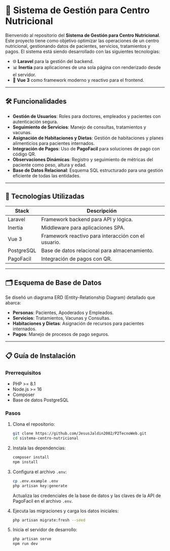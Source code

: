 
# 🏥 Sistema de Gestión para Centro Nutricional

Bienvenido al repositorio del **Sistema de Gestión para Centro Nutricional**. Este proyecto tiene como objetivo optimizar las operaciones de un centro nutricional, gestionando datos de pacientes, servicios, tratamientos y pagos. El sistema está siendo desarrollado con las siguientes tecnologías:

- 🌐 **Laravel** para la gestión del backend.
- 📊 **Inertia** para aplicaciones de una sola página con renderizado desde el servidor.
- 🎨 **Vue 3** como framework moderno y reactivo para el frontend.

---

## 🛠️ Funcionalidades

- **Gestión de Usuarios**: Roles para doctores, empleados y pacientes con autenticación segura.
- **Seguimiento de Servicios**: Manejo de consultas, tratamientos y vacunas.
- **Asignación de Habitaciones y Dietas**: Gestión de habitaciones y planes alimenticios para pacientes internados.
- **Integración de Pagos**: Uso de **PagoFacil** para soluciones de pago con código QR.
- **Observaciones Dinámicas**: Registro y seguimiento de métricas del paciente como peso, altura y edad.
- **Base de Datos Relacional**: Esquema SQL estructurado para una gestión eficiente de todas las entidades.

---

## 🚀 Tecnologías Utilizadas

| Stack         | Descripción                                         |
|---------------|-----------------------------------------------------|
| Laravel       | Framework backend para API y lógica.                |
| Inertia       | Middleware para aplicaciones SPA.                   |
| Vue 3         | Framework reactivo para interacción con el usuario. |
| PostgreSQL    | Base de datos relacional para almacenamiento.       |
| PagoFacil     | Integración de pagos con QR.                        |

---

## 🗂️ Esquema de Base de Datos

Se diseñó un diagrama ERD (Entity-Relationship Diagram) detallado que abarca:
- **Personas**: Pacientes, Apoderados y Empleados.
- **Servicios**: Tratamientos, Vacunas y Consultas.
- **Habitaciones y Dietas**: Asignación de recursos para pacientes internados.
- **Pagos**: Manejo de procesos de pago seguros.

---

## 📋 Guía de Instalación

### Prerrequisitos
- PHP >= 8.1
- Node.js >= 16
- Composer
- Base de datos PostgreSQL

### Pasos

1. Clona el repositorio:
   ```bash
   git clone https://github.com/JesusJaldin2002/P2TecnoWeb.git
   cd sistema-centro-nutricional
   ```

2. Instala las dependencias:
   ```bash
   composer install
   npm install
   ```

3. Configura el archivo `.env`:
   ```bash
   cp .env.example .env
   php artisan key:generate
   ```
   Actualiza las credenciales de la base de datos y las claves de la API de PagoFacil en el archivo `.env`.

4. Ejecuta las migraciones y carga los datos iniciales:
   ```bash
   php artisan migrate:fresh --seed
   ```

5. Inicia el servidor de desarrollo:
   ```bash
   php artisan serve
   npm run dev
   ```

